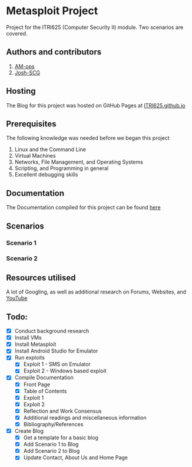 # Metasploit Project
Project for the ITRI625 (Computer Security II) module. Two scenarios are covered.

## Authors and contributors
1. [AM-ops](https://github.com/AM-ops)
2. [Josh-SCG](https://github.com/Josh-SCG)

## Hosting
The Blog for this project was hosted on GitHub Pages at [ITRI625.github.io](https://itri625.github.io/)

## Prerequisites
The following knowledge was needed before we began this project
1. Linux and the Command Line
2. Virtual Machines
3. Networks, File Management, and Operating Systems
4. Scripting, and Programming in general
5. Excellent debugging skills

## Documentation
The Documentation compiled for this project can be found [here](https://github.com/AM-ops/MetasploitProject/raw/main/docs/docs.pdf)

## Scenarios

### Scenario 1

### Scenario 2

## Resources utilised

A lot of Googling, as well as additional research on Forums, Websites, and [YouTube](https://youtube.com)

## Todo:
- [x] Conduct background research
- [x] Install VMs
- [x] Install Metasploit
- [x] Install Android Studio for Emulator
- [x] Run exploits
  - [x] Exploit 1 - SMS on Emulator
  - [x] Exploit 2 - Windows based exploit
- [x] Compile Documentation
  - [x] Front Page
  - [x] Table of Contents
  - [x] Exploit 1
  - [x] Exploit 2
  - [x] Reflection and Work Consensus
  - [x] Additional readings and miscellaneous information
  - [x] Bibliography/References 
- [x] Create Blog
  - [x] Get a template for a basic blog
  - [x] Add Scenario 1 to Blog
  - [x] Add Scenario 2 to Blog
  - [x] Update Contact, About Us and Home Page
